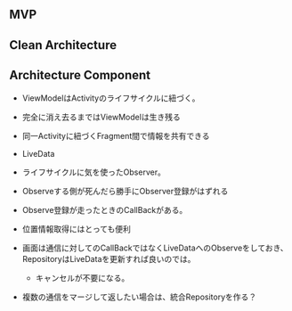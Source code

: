 ## MVP

## Clean Architecture

## Architecture Component

- ViewModelはActivityのライフサイクルに紐づく。
 - 完全に消え去るまではViewModelは生き残る
 - 同一Activityに紐づくFragment間で情報を共有できる

- LiveData
 - ライフサイクルに気を使ったObserver。
 - Observeする側が死んだら勝手にObserver登録がはずれる
 - Observe登録が走ったときのCallBackがある。
 - 位置情報取得にはとっても便利
 - 画面は通信に対してのCallBackではなくLiveDataへのObserveをしておき、RepositoryはLiveDataを更新すれば良いのでは。
    - キャンセルが不要になる。
 - 複数の通信をマージして返したい場合は、統合Repositoryを作る？
